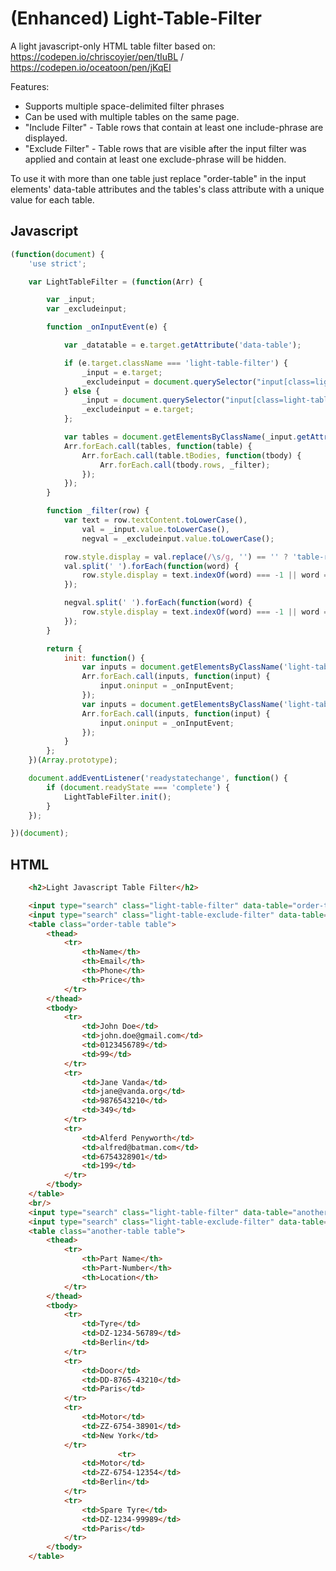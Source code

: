 # (Enhanced) Light-Table-Filter

A light javascript-only HTML table filter based on: https://codepen.io/chriscoyier/pen/tIuBL / https://codepen.io/oceatoon/pen/jKqEI

Features:

- Supports multiple space-delimited filter phrases
- Can be used with multiple tables on the same page.
- "Include Filter" - Table rows that contain at least one include-phrase are displayed. 
- "Exclude Filter" - Table rows that are visible after the input filter was applied and contain at least one exclude-phrase will be hidden. 

To use it with more than one table just replace "order-table" in the input elements' data-table attributes and the tables's class attribute with a unique value for each table.

## Javascript

```javascript
(function(document) {
    'use strict';

    var LightTableFilter = (function(Arr) {

        var _input;
        var _excludeinput;

        function _onInputEvent(e) {

            var _datatable = e.target.getAttribute('data-table');

            if (e.target.className === 'light-table-filter') {
                _input = e.target;
                _excludeinput = document.querySelector("input[class=light-table-exclude-filter][data-table=" + CSS.escape(_datatable) + "]");
            } else {
                _input = document.querySelector("input[class=light-table-filter][data-table=" + CSS.escape(_datatable) + "]");
                _excludeinput = e.target;
            };

            var tables = document.getElementsByClassName(_input.getAttribute('data-table'));
            Arr.forEach.call(tables, function(table) {
                Arr.forEach.call(table.tBodies, function(tbody) {
                    Arr.forEach.call(tbody.rows, _filter);
                });
            });
        }

        function _filter(row) {
            var text = row.textContent.toLowerCase(),
                val = _input.value.toLowerCase(),
                negval = _excludeinput.value.toLowerCase();

            row.style.display = val.replace(/\s/g, '') == '' ? 'table-row' : 'none';
            val.split(' ').forEach(function(word) {
                row.style.display = text.indexOf(word) === -1 || word == '' ? row.style.display : 'table-row';
            });

            negval.split(' ').forEach(function(word) {
                row.style.display = text.indexOf(word) === -1 || word == '' ? row.style.display : 'none';
            });
        }

        return {
            init: function() {
                var inputs = document.getElementsByClassName('light-table-filter');
                Arr.forEach.call(inputs, function(input) {
                    input.oninput = _onInputEvent;
                });
                var inputs = document.getElementsByClassName('light-table-exclude-filter');
                Arr.forEach.call(inputs, function(input) {
                    input.oninput = _onInputEvent;
                });
            }
        };
    })(Array.prototype);

    document.addEventListener('readystatechange', function() {
        if (document.readyState === 'complete') {
            LightTableFilter.init();
        }
    });

})(document);
```
## HTML
```html
	<h2>Light Javascript Table Filter</h2>

	<input type="search" class="light-table-filter" data-table="order-table" placeholder="Include-Filter">
	<input type="search" class="light-table-exclude-filter" data-table="order-table" placeholder="Exclude-Filter">
	<table class="order-table table">
		<thead>
			<tr>
				<th>Name</th>
				<th>Email</th>
				<th>Phone</th>
				<th>Price</th>
			</tr>
		</thead>
		<tbody>
			<tr>
				<td>John Doe</td>
				<td>john.doe@gmail.com</td>
				<td>0123456789</td>
				<td>99</td>
			</tr>
			<tr>
				<td>Jane Vanda</td>
				<td>jane@vanda.org</td>
				<td>9876543210</td>
				<td>349</td>
			</tr>
			<tr>
				<td>Alferd Penyworth</td>
				<td>alfred@batman.com</td>
				<td>6754328901</td>
				<td>199</td>
			</tr>
		</tbody>
	</table>
	<br/>
	<input type="search" class="light-table-filter" data-table="another-table" placeholder="Include-Filter">
	<input type="search" class="light-table-exclude-filter" data-table="another-table" placeholder="Exclude-Filter">
	<table class="another-table table">
		<thead>
			<tr>
				<th>Part Name</th>
				<th>Part-Number</th>
				<th>Location</th>
			</tr>
		</thead>
		<tbody>
			<tr>
				<td>Tyre</td>
				<td>DZ-1234-56789</td>
				<td>Berlin</td>
			</tr>
			<tr>
				<td>Door</td>
				<td>DD-8765-43210</td>
				<td>Paris</td>
			</tr>
			<tr>
				<td>Motor</td>
				<td>ZZ-6754-38901</td>
				<td>New York</td>
			</tr>
						<tr>
				<td>Motor</td>
				<td>ZZ-6754-12354</td>
				<td>Berlin</td>
			</tr>
			<tr>
				<td>Spare Tyre</td>
				<td>DZ-1234-99989</td>
				<td>Paris</td>
			</tr>
		</tbody>
	</table>
```
